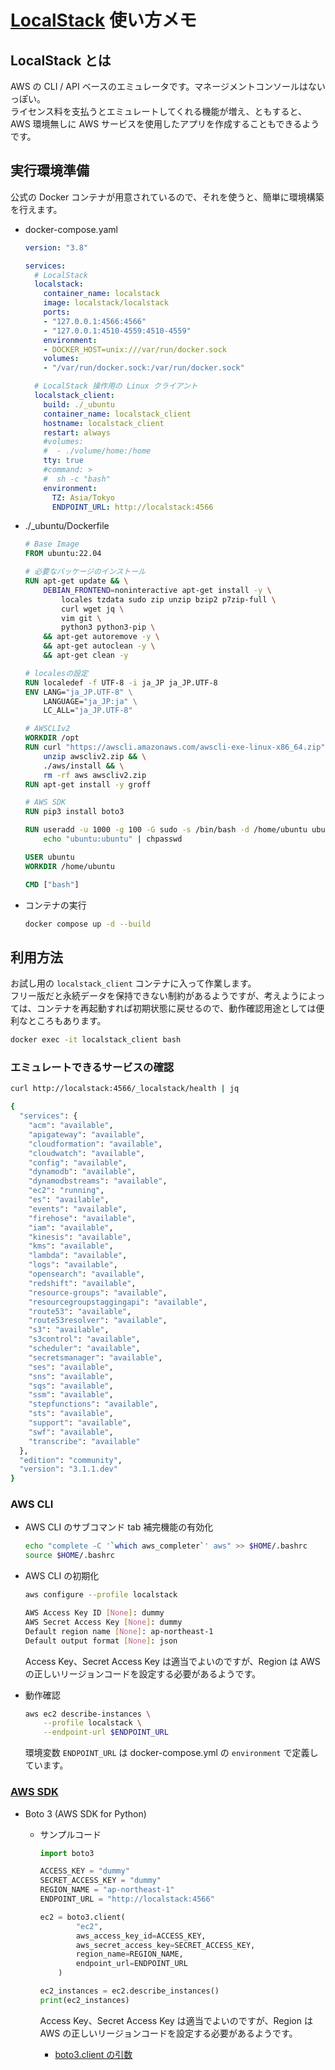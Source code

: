 [LocalStack](https://www.localstack.cloud/) 使い方メモ
===

## LocalStack とは

AWS の CLI / API ベースのエミュレータです。マネージメントコンソールはないっぽい。  
ライセンス料を支払うとエミュレートしてくれる機能が増え、ともすると、AWS 環境無しに AWS サービスを使用したアプリを作成することもできるようです。

## 実行環境準備

公式の Docker コンテナが用意されているので、それを使うと、簡単に環境構築を行えます。

* docker-compose.yaml

    ```yaml
    version: "3.8"

    services:
      # LocalStack
      localstack:
        container_name: localstack
        image: localstack/localstack
        ports:
        - "127.0.0.1:4566:4566"            
        - "127.0.0.1:4510-4559:4510-4559"
        environment:
        - DOCKER_HOST=unix:///var/run/docker.sock
        volumes:
        - "/var/run/docker.sock:/var/run/docker.sock"

      # LocalStack 操作用の Linux クライアント
      localstack_client:
        build: ./_ubuntu
        container_name: localstack_client
        hostname: localstack_client
        restart: always
        #volumes:
        #  - ./volume/home:/home
        tty: true
        #command: >
        #  sh -c "bash"
        environment:
          TZ: Asia/Tokyo
          ENDPOINT_URL: http://localstack:4566
    ```

* ./_ubuntu/Dockerfile

    ```dockerfile
    # Base Image
    FROM ubuntu:22.04

    # 必要なパッケージのインストール
    RUN apt-get update && \
        DEBIAN_FRONTEND=noninteractive apt-get install -y \
            locales tzdata sudo zip unzip bzip2 p7zip-full \
            curl wget jq \
            vim git \
            python3 python3-pip \
        && apt-get autoremove -y \
        && apt-get autoclean -y \
        && apt-get clean -y

    # localesの設定
    RUN localedef -f UTF-8 -i ja_JP ja_JP.UTF-8
    ENV LANG="ja_JP.UTF-8" \
        LANGUAGE="ja_JP:ja" \
        LC_ALL="ja_JP.UTF-8"

    # AWSCLIv2
    WORKDIR /opt
    RUN curl "https://awscli.amazonaws.com/awscli-exe-linux-x86_64.zip" -o "awscliv2.zip" && \
        unzip awscliv2.zip && \
        ./aws/install && \
        rm -rf aws awscliv2.zip
    RUN apt-get install -y groff

    # AWS SDK
    RUN pip3 install boto3

    RUN useradd -u 1000 -g 100 -G sudo -s /bin/bash -d /home/ubuntu ubuntu && \
        echo "ubuntu:ubuntu" | chpasswd

    USER ubuntu
    WORKDIR /home/ubuntu

    CMD ["bash"]
    ```

* コンテナの実行

    ```bash
    docker compose up -d --build
    ```


## 利用方法

お試し用の `localstack_client` コンテナに入って作業します。  
フリー版だと永続データを保持できない制約があるようですが、考えようによっては、コンテナを再起動すれば初期状態に戻せるので、動作確認用途としては便利なところもあります。  

```bash
docker exec -it localstack_client bash
```

### エミュレートできるサービスの確認

```bash
curl http://localstack:4566/_localstack/health | jq

{
  "services": {
    "acm": "available",
    "apigateway": "available",
    "cloudformation": "available",
    "cloudwatch": "available",
    "config": "available",
    "dynamodb": "available",
    "dynamodbstreams": "available",
    "ec2": "running",
    "es": "available",
    "events": "available",
    "firehose": "available",
    "iam": "available",
    "kinesis": "available",
    "kms": "available",
    "lambda": "available",
    "logs": "available",
    "opensearch": "available",
    "redshift": "available",
    "resource-groups": "available",
    "resourcegroupstaggingapi": "available",
    "route53": "available",
    "route53resolver": "available",
    "s3": "available",
    "s3control": "available",
    "scheduler": "available",
    "secretsmanager": "available",
    "ses": "available",
    "sns": "available",
    "sqs": "available",
    "ssm": "available",
    "stepfunctions": "available",
    "sts": "available",
    "support": "available",
    "swf": "available",
    "transcribe": "available"
  },
  "edition": "community",
  "version": "3.1.1.dev"
}
```

### AWS CLI

* AWS CLI のサブコマンド tab 補完機能の有効化

    ```bash
    echo "complete -C '`which aws_completer`' aws" >> $HOME/.bashrc
    source $HOME/.bashrc
    ```

* AWS CLI の初期化

    ```bash
    aws configure --profile localstack

    AWS Access Key ID [None]: dummy
    AWS Secret Access Key [None]: dummy
    Default region name [None]: ap-northeast-1
    Default output format [None]: json
    ```

    Access Key、Secret Access Key は適当でよいのですが、Region は AWS の正しいリージョンコードを設定する必要があるようです。

* 動作確認

    ```bash
    aws ec2 describe-instances \
        --profile localstack \
        --endpoint-url $ENDPOINT_URL
    ```

    環境変数 `ENDPOINT_URL` は docker-compose.yml の `environment` で定義しています。


### [AWS SDK](https://aws.amazon.com/jp/developer/tools/)

* Boto 3 (AWS SDK for Python)

    * サンプルコード

        ```python
        import boto3

        ACCESS_KEY = "dummy"
        SECRET_ACCESS_KEY = "dummy"
        REGION_NAME = "ap-northeast-1"
        ENDPOINT_URL = "http://localstack:4566"

        ec2 = boto3.client(
                "ec2",
                aws_access_key_id=ACCESS_KEY,
                aws_secret_access_key=SECRET_ACCESS_KEY,
                region_name=REGION_NAME,
                endpoint_url=ENDPOINT_URL
            )

        ec2_instances = ec2.describe_instances()
        print(ec2_instances)
        ```

        Access Key、Secret Access Key は適当でよいのですが、Region は AWS の正しいリージョンコードを設定する必要があるようです。
        
        * [boto3.client の引数](https://boto3.amazonaws.com/v1/documentation/api/latest/reference/core/session.html#boto3.session.Session.client)
